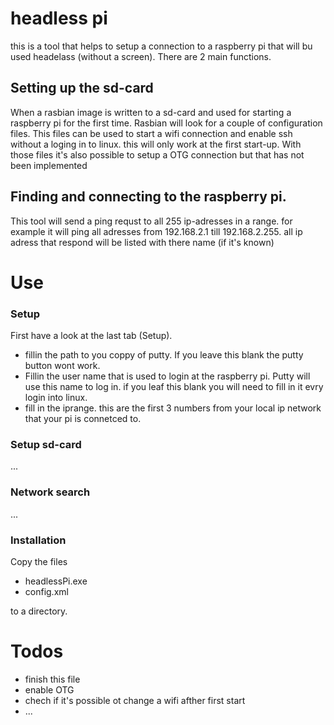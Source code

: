 ﻿# headless pi
this is a tool that helps to setup a connection to a raspberry pi that will bu used headelass (without a screen). There are 2 main functions. 

## Setting up the sd-card
When a rasbian image is written to a sd-card and used for starting a raspberry pi for the first time. Rasbian will look for a couple of configuration files. This files can be used to start a wifi connection and enable ssh without a loging in to linux. this will only work at the first start-up.
With those files it's also possible to setup a OTG connection but that has not been implemented
## Finding and connecting to the raspberry pi.
This tool will send a ping requst to all 255 ip-adresses in a range. for example it will ping all adresses from 192.168.2.1 till 192.168.2.255. all ip adress that respond will be listed with there name (if it's known) 
# Use
### Setup
First have a look at the last tab (Setup). 
 - fillin the path to you coppy of putty. If you leave this blank the putty button wont work.
 - Fillin the user name that is used to login at the raspberry pi. Putty will use this name to log in. if you leaf this blank you will need to fill in it evry login into linux.
 - fill in the iprange. this are the first 3 numbers from your local ip network that your pi is connetced to. 
### Setup sd-card
...
### Network search
...
### Installation
Copy the files 
 - headlessPi.exe
 - config.xml

to a directory.


# Todos

 - finish this file
 - enable OTG
 - chech if it's possible ot change a wifi afther first start
 - ...


